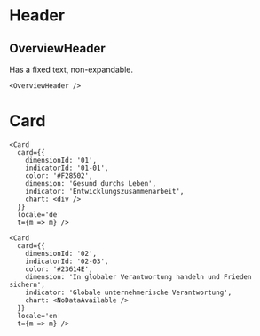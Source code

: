 # Header

## OverviewHeader

Has a fixed text, non-expandable.

```react|noSource
<OverviewHeader />
```

# Card

```react|noSource,span-2
<Card
  card={{
    dimensionId: '01',
    indicatorId: '01-01',
    color: '#F28502',
    dimension: 'Gesund durchs Leben',
    indicator: 'Entwicklungszusammenarbeit',
    chart: <div />
  }}
  locale='de'
  t={m => m} />
```

```react|noSource,span-3
<Card
  card={{
    dimensionId: '02',
    indicatorId: '02-03',
    color: '#23614E',
    dimension: 'In globaler Verantwortung handeln und Frieden sichern',
    indicator: 'Globale unternehmerische Verantwortung',
    chart: <NoDataAvailable />
  }}
  locale='en'
  t={m => m} />
```
